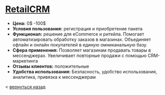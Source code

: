 # [RetailCRM](https://www.retailcrm.ru/)
- **Цена:** 0$ -100$
- **Условия пользования:**  регистрация и приобретение пакета
- **Функционал:**  решение для eCommerce и ритейла. Помогает автоматизировать обработку заказов в магазинах. Объединяет офлайн и онлайн покупателей в единую омниканальную базу.
- **Сфера применения:**  Позволяет магазинам продавать товары в мессенджерах. Увеличивает повторные продажи с помощью CRM-маркетинга
- **Отзывы клиентов:**  положительные
- **Удобства использования:**  Безпасность, удобство использования, аналитика, привязка к мессенджерам

< [вернуться назад](https://minakov1992.github.io/)
